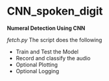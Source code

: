 # CNN_spoken_digit
**Numeral Detection Using CNN**

*fetch.py*
The script does the following
- Train and Test the Model
- Record and classify the audio
- Optional Plotting
- Optional Logging

